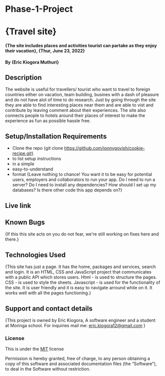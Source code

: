 # Phase-1-Project
# {Travel site}
#### {The site includes places and activities tourist can partake as they enjoy their vacation}, {Thur, June 23, 2022}
#### By **{Eric Kiogora Muthuri}**
## Description
The  website is useful for travellers/ tourist who want to travel to foreign countries either on vacation, team building, busines with a dash of pleasure and do not have alot of time to do research. Just by going through the site they are able to find interesting places near them and are able to vist and contribute by leaving comment about their experiences.
The site also connects people to hotels around their places of interest to make the experience as fun as possible hassle free.

## Setup/Installation Requirements

* Clone the repo {git clone https://github.com/jonnygovish/cookie-recipe.git}
* to list setup instructions
* in a simple
* easy-to-understand
* format
{Leave nothing to chance! You want it to be easy for potential users, employers and collaborators to run your app. Do I need to run a server? Do I need to install any dependencies? How should I set up my databases? Is there other code this app depends on?}
## Live link
## Known Bugs
{If this this site acts on you do not fear, we're still working on fixes here and there.}
## Technologies Used
{This site has just a page. It has the home, packages and services, search and login.
It is an HTML, CSS and JavaScript project that communicates with a public API which stores users.
Html - is used to structure the pages.
CSS - is used to style the sheets.
Javascript - is used for the functionality of the site.
It is user friendly and it is easy to navigate arround while on it. It works well with all the pages functioning.}
## Support and contact details
{This project is owned by Eric Kiogora, A software engineer and a student at Moringa school. For inquiries mail me:
eric.kiogora12@gmail.com }
### License

This is under the [MIT](LICENSE) license

Permission is hereby granted, free of charge, to any person obtaining a copy of this software and associated documentation files (the “Software”), to deal in the Software without restriction.

